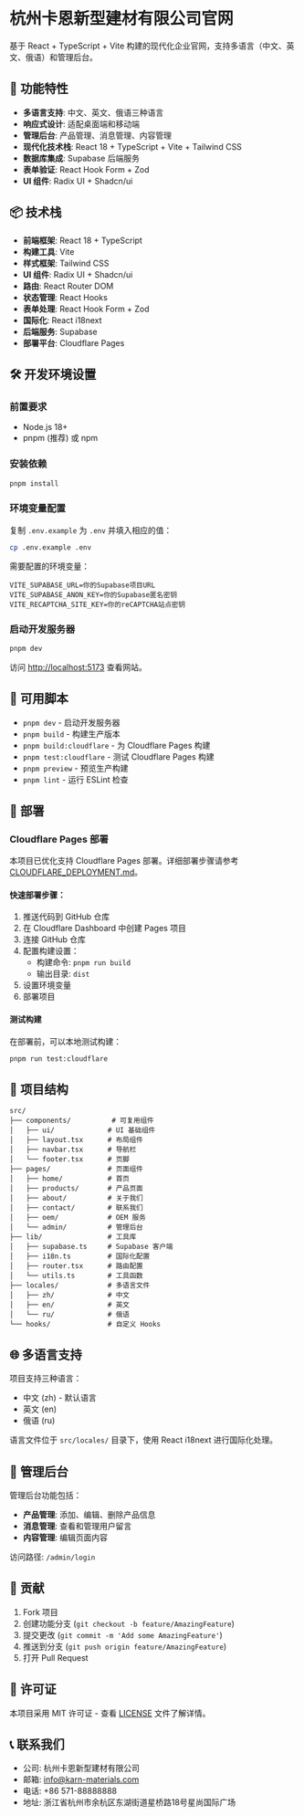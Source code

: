 # 杭州卡恩新型建材有限公司官网

基于 React + TypeScript + Vite 构建的现代化企业官网，支持多语言（中文、英文、俄语）和管理后台。

## 🚀 功能特性

- **多语言支持**: 中文、英文、俄语三种语言
- **响应式设计**: 适配桌面端和移动端
- **管理后台**: 产品管理、消息管理、内容管理
- **现代化技术栈**: React 18 + TypeScript + Vite + Tailwind CSS
- **数据库集成**: Supabase 后端服务
- **表单验证**: React Hook Form + Zod
- **UI 组件**: Radix UI + Shadcn/ui

## 📦 技术栈

- **前端框架**: React 18 + TypeScript
- **构建工具**: Vite
- **样式框架**: Tailwind CSS
- **UI 组件**: Radix UI + Shadcn/ui
- **路由**: React Router DOM
- **状态管理**: React Hooks
- **表单处理**: React Hook Form + Zod
- **国际化**: React i18next
- **后端服务**: Supabase
- **部署平台**: Cloudflare Pages

## 🛠️ 开发环境设置

### 前置要求

- Node.js 18+
- pnpm (推荐) 或 npm

### 安装依赖

```bash
pnpm install
```

### 环境变量配置

复制 `.env.example` 为 `.env` 并填入相应的值：

```bash
cp .env.example .env
```

需要配置的环境变量：

```env
VITE_SUPABASE_URL=你的Supabase项目URL
VITE_SUPABASE_ANON_KEY=你的Supabase匿名密钥
VITE_RECAPTCHA_SITE_KEY=你的reCAPTCHA站点密钥
```

### 启动开发服务器

```bash
pnpm dev
```

访问 [http://localhost:5173](http://localhost:5173) 查看网站。

## 📝 可用脚本

- `pnpm dev` - 启动开发服务器
- `pnpm build` - 构建生产版本
- `pnpm build:cloudflare` - 为 Cloudflare Pages 构建
- `pnpm test:cloudflare` - 测试 Cloudflare Pages 构建
- `pnpm preview` - 预览生产构建
- `pnpm lint` - 运行 ESLint 检查

## 🚀 部署

### Cloudflare Pages 部署

本项目已优化支持 Cloudflare Pages 部署。详细部署步骤请参考 [CLOUDFLARE_DEPLOYMENT.md](./CLOUDFLARE_DEPLOYMENT.md)。

#### 快速部署步骤：

1. 推送代码到 GitHub 仓库
2. 在 Cloudflare Dashboard 中创建 Pages 项目
3. 连接 GitHub 仓库
4. 配置构建设置：
   - 构建命令: `pnpm run build`
   - 输出目录: `dist`
5. 设置环境变量
6. 部署项目

#### 测试构建

在部署前，可以本地测试构建：

```bash
pnpm run test:cloudflare
```

## 📁 项目结构

```
src/
├── components/          # 可复用组件
│   ├── ui/             # UI 基础组件
│   ├── layout.tsx      # 布局组件
│   ├── navbar.tsx      # 导航栏
│   └── footer.tsx      # 页脚
├── pages/              # 页面组件
│   ├── home/           # 首页
│   ├── products/       # 产品页面
│   ├── about/          # 关于我们
│   ├── contact/        # 联系我们
│   ├── oem/            # OEM 服务
│   └── admin/          # 管理后台
├── lib/                # 工具库
│   ├── supabase.ts     # Supabase 客户端
│   ├── i18n.ts         # 国际化配置
│   ├── router.tsx      # 路由配置
│   └── utils.ts        # 工具函数
├── locales/            # 多语言文件
│   ├── zh/             # 中文
│   ├── en/             # 英文
│   └── ru/             # 俄语
└── hooks/              # 自定义 Hooks
```

## 🌐 多语言支持

项目支持三种语言：

- 中文 (zh) - 默认语言
- 英文 (en)
- 俄语 (ru)

语言文件位于 `src/locales/` 目录下，使用 React i18next 进行国际化处理。

## 🔧 管理后台

管理后台功能包括：

- **产品管理**: 添加、编辑、删除产品信息
- **消息管理**: 查看和管理用户留言
- **内容管理**: 编辑页面内容

访问路径: `/admin/login`

## 🤝 贡献

1. Fork 项目
2. 创建功能分支 (`git checkout -b feature/AmazingFeature`)
3. 提交更改 (`git commit -m 'Add some AmazingFeature'`)
4. 推送到分支 (`git push origin feature/AmazingFeature`)
5. 打开 Pull Request

## 📄 许可证

本项目采用 MIT 许可证 - 查看 [LICENSE](LICENSE) 文件了解详情。

## 📞 联系我们

- 公司: 杭州卡恩新型建材有限公司
- 邮箱: info@karn-materials.com
- 电话: +86 571-88888888
- 地址: 浙江省杭州市余杭区东湖街道星桥路18号星尚国际广场
